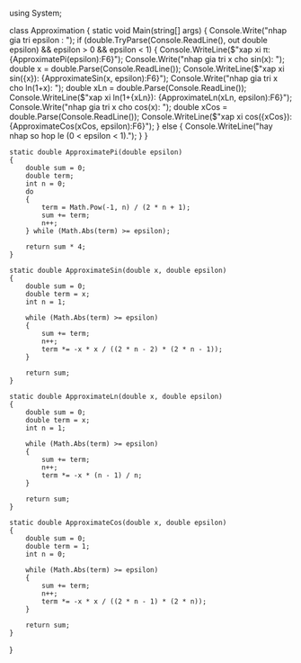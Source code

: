 using System;

class Approximation
{
    static void Main(string[] args)
    {
        Console.Write("nhap gia tri epsilon : ");
        if (double.TryParse(Console.ReadLine(), out double epsilon) && epsilon > 0 && epsilon < 1)
        {
            Console.WriteLine($"xap xi π: {ApproximatePi(epsilon):F6}");
            Console.Write("nhap gia tri x cho sin(x): ");
            double x = double.Parse(Console.ReadLine());
            Console.WriteLine($"xap xi sin({x}): {ApproximateSin(x, epsilon):F6}");
            Console.Write("nhap gia tri x cho ln(1+x): ");
            double xLn = double.Parse(Console.ReadLine());
            Console.WriteLine($"xap xi ln(1+{xLn}): {ApproximateLn(xLn, epsilon):F6}");
            Console.Write("nhap gia tri x cho cos(x): ");
            double xCos = double.Parse(Console.ReadLine());
            Console.WriteLine($"xap xi cos({xCos}): {ApproximateCos(xCos, epsilon):F6}");
        }
        else
        {
            Console.WriteLine("hay nhap so hop le (0 < epsilon < 1).");
        }
    }

    static double ApproximatePi(double epsilon)
    {
        double sum = 0;
        double term;
        int n = 0;
        do
        {
            term = Math.Pow(-1, n) / (2 * n + 1);
            sum += term;
            n++;
        } while (Math.Abs(term) >= epsilon);

        return sum * 4;
    }

    static double ApproximateSin(double x, double epsilon)
    {
        double sum = 0;
        double term = x;
        int n = 1;

        while (Math.Abs(term) >= epsilon)
        {
            sum += term;
            n++;
            term *= -x * x / ((2 * n - 2) * (2 * n - 1)); 
        }

        return sum;
    }

    static double ApproximateLn(double x, double epsilon)
    {
        double sum = 0;
        double term = x;
        int n = 1;

        while (Math.Abs(term) >= epsilon)
        {
            sum += term;
            n++;
            term *= -x * (n - 1) / n; 
        }

        return sum;
    }

    static double ApproximateCos(double x, double epsilon)
    {
        double sum = 0;
        double term = 1;
        int n = 0;

        while (Math.Abs(term) >= epsilon)
        {
            sum += term;
            n++;
            term *= -x * x / ((2 * n - 1) * (2 * n)); 
        }

        return sum;
    }
}
